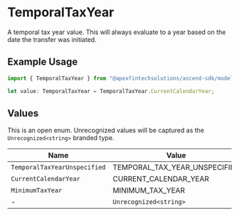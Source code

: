 # TemporalTaxYear

A temporal tax year value. This will always evaluate to a year based on the date the transfer was initiated.

## Example Usage

```typescript
import { TemporalTaxYear } from "@apexfintechsolutions/ascend-sdk/models/components";

let value: TemporalTaxYear = TemporalTaxYear.CurrentCalendarYear;
```

## Values

This is an open enum. Unrecognized values will be captured as the `Unrecognized<string>` branded type.

| Name                          | Value                         |
| ----------------------------- | ----------------------------- |
| `TemporalTaxYearUnspecified`  | TEMPORAL_TAX_YEAR_UNSPECIFIED |
| `CurrentCalendarYear`         | CURRENT_CALENDAR_YEAR         |
| `MinimumTaxYear`              | MINIMUM_TAX_YEAR              |
| -                             | `Unrecognized<string>`        |